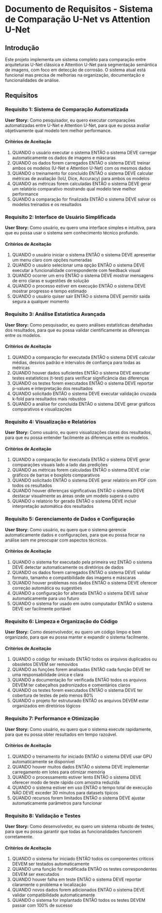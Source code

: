 # Documento de Requisitos - Sistema de Comparação U-Net vs Attention U-Net

## Introdução

Este projeto implementa um sistema completo para comparação entre arquiteturas U-Net clássica e Attention U-Net para segmentação semântica de imagens, com foco em detecção de corrosão. O sistema atual está funcional mas precisa de melhorias na organização, documentação e funcionalidades de análise.

## Requisitos

### Requisito 1: Sistema de Comparação Automatizada

**User Story:** Como pesquisador, eu quero executar comparações automatizadas entre U-Net e Attention U-Net, para que eu possa avaliar objetivamente qual modelo tem melhor performance.

#### Critérios de Aceitação

1. QUANDO o usuário executar o sistema ENTÃO o sistema DEVE carregar automaticamente os dados de imagens e máscaras
2. QUANDO os dados forem carregados ENTÃO o sistema DEVE treinar ambos os modelos (U-Net e Attention U-Net) com os mesmos dados
3. QUANDO o treinamento for concluído ENTÃO o sistema DEVE calcular métricas de avaliação (IoU, Dice, Accuracy) para ambos os modelos
4. QUANDO as métricas forem calculadas ENTÃO o sistema DEVE gerar um relatório comparativo mostrando qual modelo teve melhor performance
5. QUANDO a comparação for finalizada ENTÃO o sistema DEVE salvar os modelos treinados e os resultados

### Requisito 2: Interface de Usuário Simplificada

**User Story:** Como usuário, eu quero uma interface simples e intuitiva, para que eu possa usar o sistema sem conhecimento técnico profundo.

#### Critérios de Aceitação

1. QUANDO o usuário iniciar o sistema ENTÃO o sistema DEVE apresentar um menu claro com opções numeradas
2. QUANDO o usuário selecionar uma opção ENTÃO o sistema DEVE executar a funcionalidade correspondente com feedback visual
3. QUANDO ocorrer um erro ENTÃO o sistema DEVE mostrar mensagens de erro claras e sugestões de solução
4. QUANDO o processo estiver em execução ENTÃO o sistema DEVE mostrar progresso e tempo estimado
5. QUANDO o usuário quiser sair ENTÃO o sistema DEVE permitir saída segura a qualquer momento

### Requisito 3: Análise Estatística Avançada

**User Story:** Como pesquisador, eu quero análises estatísticas detalhadas dos resultados, para que eu possa validar cientificamente as diferenças entre os modelos.

#### Critérios de Aceitação

1. QUANDO a comparação for executada ENTÃO o sistema DEVE calcular médias, desvios padrão e intervalos de confiança para todas as métricas
2. QUANDO houver dados suficientes ENTÃO o sistema DEVE executar testes estatísticos (t-test) para verificar significância das diferenças
3. QUANDO os testes forem executados ENTÃO o sistema DEVE reportar p-values e interpretação dos resultados
4. QUANDO solicitado ENTÃO o sistema DEVE executar validação cruzada k-fold para resultados mais robustos
5. QUANDO a análise for concluída ENTÃO o sistema DEVE gerar gráficos comparativos e visualizações

### Requisito 4: Visualização e Relatórios

**User Story:** Como usuário, eu quero visualizações claras dos resultados, para que eu possa entender facilmente as diferenças entre os modelos.

#### Critérios de Aceitação

1. QUANDO a comparação for executada ENTÃO o sistema DEVE gerar comparações visuais lado a lado das predições
2. QUANDO as métricas forem calculadas ENTÃO o sistema DEVE criar gráficos de barras e boxplots comparativos
3. QUANDO solicitado ENTÃO o sistema DEVE gerar relatório em PDF com todos os resultados
4. QUANDO houver diferenças significativas ENTÃO o sistema DEVE destacar visualmente as áreas onde um modelo supera o outro
5. QUANDO o relatório for gerado ENTÃO o sistema DEVE incluir interpretação automática dos resultados

### Requisito 5: Gerenciamento de Dados e Configuração

**User Story:** Como usuário, eu quero que o sistema gerencie automaticamente dados e configurações, para que eu possa focar na análise sem me preocupar com aspectos técnicos.

#### Critérios de Aceitação

1. QUANDO o sistema for executado pela primeira vez ENTÃO o sistema DEVE detectar automaticamente os diretórios de dados
2. QUANDO os dados forem carregados ENTÃO o sistema DEVE validar formato, tamanho e compatibilidade das imagens e máscaras
3. QUANDO houver problemas nos dados ENTÃO o sistema DEVE oferecer correção automática ou sugestões
4. QUANDO a configuração for alterada ENTÃO o sistema DEVE salvar automaticamente para uso futuro
5. QUANDO o sistema for usado em outro computador ENTÃO o sistema DEVE ser facilmente portável

### Requisito 6: Limpeza e Organização do Código

**User Story:** Como desenvolvedor, eu quero um código limpo e bem organizado, para que eu possa manter e expandir o sistema facilmente.

#### Critérios de Aceitação

1. QUANDO o código for revisado ENTÃO todos os arquivos duplicados ou obsoletos DEVEM ser removidos
2. QUANDO as funções forem analisadas ENTÃO cada função DEVE ter uma responsabilidade única e clara
3. QUANDO a documentação for verificada ENTÃO todos os arquivos DEVEM ter cabeçalhos padronizados e comentários claros
4. QUANDO os testes forem executados ENTÃO o sistema DEVE ter cobertura de testes de pelo menos 80%
5. QUANDO o projeto for estruturado ENTÃO os arquivos DEVEM estar organizados em diretórios lógicos

### Requisito 7: Performance e Otimização

**User Story:** Como usuário, eu quero que o sistema execute rapidamente, para que eu possa obter resultados em tempo razoável.

#### Critérios de Aceitação

1. QUANDO o treinamento for iniciado ENTÃO o sistema DEVE usar GPU automaticamente se disponível
2. QUANDO houver muitos dados ENTÃO o sistema DEVE implementar carregamento em lotes para otimizar memória
3. QUANDO o processamento estiver lento ENTÃO o sistema DEVE oferecer modo de teste rápido com amostra reduzida
4. QUANDO o sistema estiver em uso ENTÃO o tempo total de execução NÃO DEVE exceder 30 minutos para datasets típicos
5. QUANDO recursos forem limitados ENTÃO o sistema DEVE ajustar automaticamente parâmetros para funcionar

### Requisito 8: Validação e Testes

**User Story:** Como desenvolvedor, eu quero um sistema robusto de testes, para que eu possa garantir que todas as funcionalidades funcionem corretamente.

#### Critérios de Aceitação

1. QUANDO o sistema for iniciado ENTÃO todos os componentes críticos DEVEM ser testados automaticamente
2. QUANDO uma função for modificada ENTÃO os testes correspondentes DEVEM ser executados
3. QUANDO houver falha em teste ENTÃO o sistema DEVE reportar claramente o problema e localização
4. QUANDO novos dados forem adicionados ENTÃO o sistema DEVE validar compatibilidade automaticamente
5. QUANDO o sistema for implantado ENTÃO todos os testes DEVEM passar com 100% de sucesso